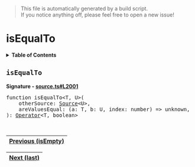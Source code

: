 > This file is automatically generated by a build script.<br>If you notice anything off, please feel free to open a new issue!

# isEqualTo

<details><summary><b>Table of Contents</b></summary>

1. [<code>isEqualTo</code>](#isEqualTo)</details>

## <a name="isEqualTo"></a><code>isEqualTo</code>

<b>Signature - [source.ts#L2001](..\/..\/packages\/core\/src\/source.ts#L2001)</b>

<pre>function isEqualTo&lt;T, U&gt;(<br>    otherSource: <a href="../03-api-source/00-Source.md#Source-Interface">Source</a>&lt;U&gt;,<br>    areValuesEqual: (a: T, b: U, index: number) =&gt; unknown,<br>): <a href="000-Operator.md#Operator">Operator</a>&lt;T, boolean&gt;</pre><br>

| [Previous \(isEmpty\)](037-isEmpty.md#readme) |
| --- |

<div align="right">

| [Next \(last\)](039-last.md#readme) |
| --- |
</div>
